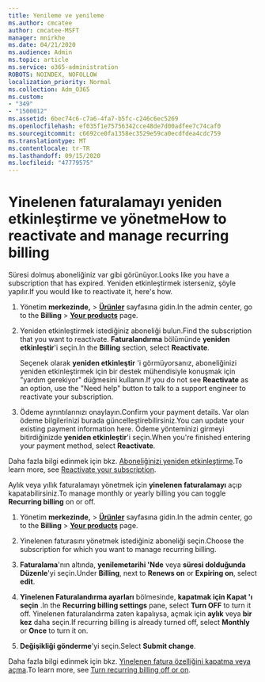 ```yaml
---
title: Yenileme ve yenileme
ms.author: cmcatee
author: cmcatee-MSFT
manager: mnirkhe
ms.date: 04/21/2020
ms.audience: Admin
ms.topic: article
ms.service: o365-administration
ROBOTS: NOINDEX, NOFOLLOW
localization_priority: Normal
ms.collection: Adm_O365
ms.custom:
- "349"
- "1500012"
ms.assetid: 6bec74c6-c7a6-4fa7-b5fc-c246c6ec5269
ms.openlocfilehash: ef035f1e75756342cce48de7d00adfee7c74caf0
ms.sourcegitcommit: c6692ce0fa1358ec3529e59ca0ecdfdea4cdc759
ms.translationtype: MT
ms.contentlocale: tr-TR
ms.lasthandoff: 09/15/2020
ms.locfileid: "47779575"
---
```

# <a name="how-to-reactivate-and-manage-recurring-billing"></a><span data-ttu-id="d62d4-102">Yinelenen faturalamayı yeniden etkinleştirme ve yönetme</span><span class="sxs-lookup"><span data-stu-id="d62d4-102">How to reactivate and manage recurring billing</span></span>

<span data-ttu-id="d62d4-103">Süresi dolmuş aboneliğiniz var gibi görünüyor.</span><span class="sxs-lookup"><span data-stu-id="d62d4-103">Looks like you have a subscription that has expired.</span></span> <span data-ttu-id="d62d4-104">Yeniden etkinleştirmek isterseniz, şöyle yapılır.</span><span class="sxs-lookup"><span data-stu-id="d62d4-104">If you would like to reactivate it, here's how.</span></span>
  
1. <span data-ttu-id="d62d4-105">Yönetim **merkezinde,** \> **[Ürünler](https://go.microsoft.com/fwlink/p/?linkid=842054)** sayfasına gidin.</span><span class="sxs-lookup"><span data-stu-id="d62d4-105">In the admin center, go to the **Billing** \> **[Your products](https://go.microsoft.com/fwlink/p/?linkid=842054)** page.</span></span>

2. <span data-ttu-id="d62d4-106">Yeniden etkinleştirmek istediğiniz aboneliği bulun.</span><span class="sxs-lookup"><span data-stu-id="d62d4-106">Find the subscription that you want to reactivate.</span></span> <span data-ttu-id="d62d4-107">**Faturalandırma** bölümünde **yeniden etkinleştir**'i seçin.</span><span class="sxs-lookup"><span data-stu-id="d62d4-107">In the **Billing** section, select  **Reactivate**.</span></span>

    <span data-ttu-id="d62d4-108">Seçenek olarak **yeniden etkinleştir** 'i görmüyorsanız, aboneliğinizi yeniden etkinleştirmek için bir destek mühendisiyle konuşmak için "yardım gerekiyor" düğmesini kullanın.</span><span class="sxs-lookup"><span data-stu-id="d62d4-108">If you do not see **Reactivate** as an option, use the "Need help" button to talk to a support engineer to reactivate your subscription.</span></span>

3. <span data-ttu-id="d62d4-109">Ödeme ayrıntılarınızı onaylayın.</span><span class="sxs-lookup"><span data-stu-id="d62d4-109">Confirm your payment details.</span></span> <span data-ttu-id="d62d4-110">Var olan ödeme bilgilerinizi burada güncelleştirebilirsiniz.</span><span class="sxs-lookup"><span data-stu-id="d62d4-110">You can update your existing payment information here.</span></span> <span data-ttu-id="d62d4-111">Ödeme yönteminizi girmeyi bitirdiğinizde **yeniden etkinleştir**'i seçin.</span><span class="sxs-lookup"><span data-stu-id="d62d4-111">When you're finished entering your payment method, select **Reactivate**.</span></span>

<span data-ttu-id="d62d4-112">Daha fazla bilgi edinmek için bkz. [Aboneliğinizi yeniden etkinleştirme](https://docs.microsoft.com/microsoft-365/commerce/subscriptions-and-billing/reactivate-your-subscription).</span><span class="sxs-lookup"><span data-stu-id="d62d4-112">To learn more, see [Reactivate your subscription](https://docs.microsoft.com/microsoft-365/commerce/subscriptions-and-billing/reactivate-your-subscription).</span></span> 

<span data-ttu-id="d62d4-113">Aylık veya yıllık faturalamayı yönetmek için **yinelenen faturalamayı** açıp kapatabilirsiniz.</span><span class="sxs-lookup"><span data-stu-id="d62d4-113">To manage monthly or yearly billing you can toggle **Recurring billing** on or off.</span></span>
  
1. <span data-ttu-id="d62d4-114">Yönetim **merkezinde,** \> **[Ürünler](https://go.microsoft.com/fwlink/p/?linkid=842054)** sayfasına gidin.</span><span class="sxs-lookup"><span data-stu-id="d62d4-114">In the admin center, go to the **Billing** \> **[Your products](https://go.microsoft.com/fwlink/p/?linkid=842054)** page.</span></span>

2. <span data-ttu-id="d62d4-115">Yinelenen faturasını yönetmek istediğiniz aboneliği seçin.</span><span class="sxs-lookup"><span data-stu-id="d62d4-115">Choose the subscription for which you want to manage recurring billing.</span></span>

3. <span data-ttu-id="d62d4-116">**Faturalama**'nın altında, **yenilemetarihi 'Nde** veya **süresi dolduğunda** **Düzenle**'yi seçin.</span><span class="sxs-lookup"><span data-stu-id="d62d4-116">Under **Billing**, next to **Renews on** or **Expiring on**, select **edit**.</span></span>

4. <span data-ttu-id="d62d4-117">**Yinelenen Faturalandırma ayarları** bölmesinde, **kapatmak için Kapat 'ı seçin** .</span><span class="sxs-lookup"><span data-stu-id="d62d4-117">In the **Recurring billing settings** pane, select **Turn OFF** to turn it off.</span></span> <span data-ttu-id="d62d4-118">Yinelenen faturalandırma zaten kapalıysa, açmak için **aylık** veya **bir kez** daha seçin.</span><span class="sxs-lookup"><span data-stu-id="d62d4-118">If recurring billing is already turned off, select **Monthly** or **Once** to turn it on.</span></span>

5. <span data-ttu-id="d62d4-119">**Değişikliği gönderme**'yi seçin.</span><span class="sxs-lookup"><span data-stu-id="d62d4-119">Select **Submit change**.</span></span>

<span data-ttu-id="d62d4-120">Daha fazla bilgi edinmek için bkz. [Yinelenen fatura özelliğini kapatma veya açma](https://docs.microsoft.com/microsoft-365/commerce/subscriptions/renew-your-subscription#turn-recurring-billing-off-or-on).</span><span class="sxs-lookup"><span data-stu-id="d62d4-120">To learn more, see [Turn recurring billing off or on](https://docs.microsoft.com/microsoft-365/commerce/subscriptions/renew-your-subscription#turn-recurring-billing-off-or-on).</span></span>